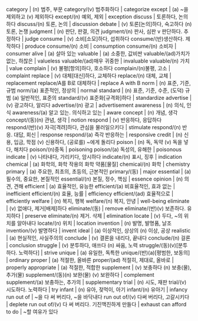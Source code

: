 
category		| (n) 범주, 부문
category/(v) 범주화하다		| categorize 
except			| (a) ~을 제외하고 (v) 제외하다
except/(n) 예외, 제외		| exception
discuss			| 토론하다, 논의하다
discuss/(n) 토론, 논의		| discussion
debate				| (v) 토론[논의]하다, 숙고하다 (n) 토론, 논쟁
judgment			| (n) 판단, 판결, 의견
judgment/(n) 판사, 심판 v 판단하다. 추정하다		| judge
consume		| (v) 소비[소모]하다, 섭취하다
consume/(반)생산하다. 제작하다		| produce
consume/(n) 소비		| consumption
consume/(n) 소비자		| consumer
alive		| (a) 살아 있는
valuable		| (a) 소중한, 값비싼
valuable/(ad)가치가 없는, 하찮은		| valueless
valuable/(ad)매우 귀중한		| invaluable
valuable/(n) 가치				| value
complain		| (v) 불평[항의]하다, 호소하다
complain/(n)불평, 고소		| complaint
replace			| (v) 대체[대신]하다, 교체하다
replace/(n) 대체, 교체		| replacement
replace/A를 B로 대체하다	| replace A with B
norm		| (n) 표준, 기준, 규범
norm/(a) 표준적인, 정상의		| normal
standard		| (n) 표준, 기준, 수준, (도덕) 규범 (a) 일반적인, 표준의
standard/(v) 표준화[규격화]하다		| standardize
advertise	| (v) 광고하다, 알리다
advertise/(n) 광고		| advertisement
awareness		| (n) 의식, 인식
awareness/(a) 알고 있는. 의식하고 있는		| aware
concept		| (n) 개념, 생각
concept/(동)(n) 관념, 생각		| notion
respond		| (v) 반응하다, 응답하다
respond/(반)(v) 자극[격려]하다, 관심을 물러일으키다		| stimulate
respond/(n) 반응. 대답, 회신		| response
respond/(a) 즉각 반응하는		| responsive
credit		| (n) 신용, 입금, 학점 (v) 신용하다, (공로를) ~에게 돌리다
poison		| (n) 독, 독약 (v) 독을 넣다, 해치다
poison/(n)중독		| poisoning
poison/(a) 독성의, 유해한		| poisonous
indicate		| (v) 나타내다, 가리키다, 암시하다
indicate/(n) 표시, 징후		| indication
chemical			| (a) 화학의, 화학 작용의 화학 약품[물질]
chemical/(n) 화학		| chemistry
primary			| (a) 주요한, 최초의, 초등의, 근본적인
primary/(동)		| major
essential		| (a) 필수의, 중요한, 본질적인
essential/(n) 본질, 정수, 핵심		| essence
opinion			| (n) 의견, 견해
efficient		| (a) 효율적인, 유능한
efficient/(a) 비효율적인, 효과 없는		| inefficient
efficient/(n) 효율, 능률		| efficiency
efficient/(ad) 효율적으로		| efficiently
welfare			| (n) 복지, 행복
welfare/(n) 복지, 안녕		| well-being
eliminate		| (v) 없애다, 제거[배제]하다
eliminate/(동)		| remove
eliminate/(반)(v) 보존하다. 유지하다	| preserve
eliminate/(n) 제거. 삭제		| elimination
locate		| (v) 두다, ~의 위치를 알아내다
locate/(n) 위치		| location
invention		| (n) 발명, 발명품, 날조
invention/(v) 발명하다		| invent
ideal		| (a) 이상적인, 상상의 (n) 이상, 공상
realistic		| (a) 현실적인, 사실주의의
conclude		| (v) 결론을 내리다, 끝내다
conclude/(n) 걸론		| conclusion
struggle		| (v) 분투하다, 애쓰다 (n) 싸움, 노력
struggle/(동)(v)[분투하다. 노력하다]		| strive
unique			| (a) 유일한, 독특한
unique/(반)(a)[평범한, 보동의]		| ordinary
proper			| (a) 적절한, 올바른
proper/(ad) 적절히, 제대로, 올바로		| properly
appropriate		| (a) 적절한, 적합한
supplement	| (v) 보충하다 (n) 보충(물), 추가(물)
supplement/(동)(n) 보완(물) (v) 보완하다		| complement
supplement/(a) 보충하는, 추가의		| supplementary
trial			| (n) 시도, 재판
trial/(v) 시도하다. 노력하다		| try
infant		| (n) 유아, 젖먹이, 아기
infant/(n) 유아기		| infancy
run out of		| ~을 다 써 버리다, ~을 바닥내다
run out of/(v) 다써 버리다, 고갈시키다		| deplete
run out of/(v) 다 써 버리다. 기진맥진하게 만들다		| exhaust
can afford to do		| ~할 여유가 있다